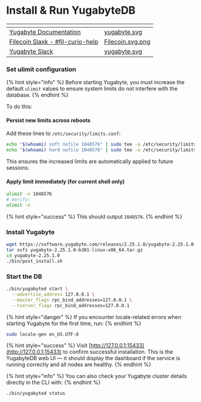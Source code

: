# Install & Run YugabyteDB

<table data-view="cards"><thead><tr><th></th><th data-hidden data-card-cover data-type="files"></th></tr></thead><tbody><tr><td><a href="https://docs.yugabyte.com/preview/tutorials/quick-start/linux/">Yugabyte Documentation</a></td><td><a href="../../.gitbook/assets/yugabyte.svg">yugabyte.svg</a></td></tr><tr><td><a href="https://filecoinproject.slack.com/archives/C06LF5YP8S3">Filecoin Slaxk - #fil-curio-help</a></td><td><a href="../../.gitbook/assets/Filecoin.svg.png">Filecoin.svg.png</a></td></tr><tr><td><a href="https://inviter.co/yugabytedb">Yugabyte Slack</a></td><td><a href="../../.gitbook/assets/yugabyte.svg">yugabyte.svg</a></td></tr></tbody></table>

### Set ulimit configuration

{% hint style="info" %}
&#x20;Before starting Yugabyte, you must increase the default `ulimit` values to ensure system limits do not interfere with the database.
{% endhint %}

To do this:

#### **Persist new limits across reboots**

Add these lines to `/etc/security/limits.conf`:

```sh
echo "$(whoami) soft nofile 1048576" | sudo tee -a /etc/security/limits.conf
echo "$(whoami) hard nofile 1048576" | sudo tee -a /etc/security/limits.conf
```

This ensures the increased limits are automatically applied to future sessions.

#### **Apply limit immediately (for current shell only)**

```sh
ulimit -n 1048576
# Verify:
ulimit -n
```

{% hint style="success" %}
This should output `1048576`.
{% endhint %}

### Install Yugabyte

```sh
wget https://software.yugabyte.com/releases/2.25.1.0/yugabyte-2.25.1.0-b381-linux-x86_64.tar.gz
tar xvfz yugabyte-2.25.1.0-b381-linux-x86_64.tar.gz
cd yugabyte-2.25.1.0
./bin/post_install.sh
```

### Start the DB

```sh
./bin/yugabyted start \
  --advertise_address 127.0.0.1 \
  --master_flags rpc_bind_addresses=127.0.0.1 \
  --tserver_flags rpc_bind_addresses=127.0.0.1
```

{% hint style="danger" %}
&#x20;If you encounter locale-related errors when starting Yugabyte for the first time, run:
{% endhint %}

```sh
sudo locale-gen en_US.UTF-8
```

{% hint style="success" %}
Visit [http://127.0.0.1:15433](http://127.0.0.1:15433) to confirm successful installation. This is the YugabyteDB web UI — it should display the dashboard if the service is running correctly and all nodes are healthy.&#x20;
{% endhint %}

{% hint style="info" %}
You can also check your Yugabyte cluster details directly in the CLI with:
{% endhint %}

```sh
./bin/yugabyted status
```
